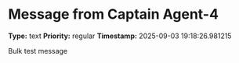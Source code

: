 # Message from Captain Agent-4

**Type:** text
**Priority:** regular
**Timestamp:** 2025-09-03 19:18:26.981215

Bulk test message